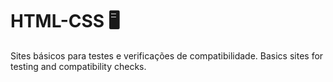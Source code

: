 # HTML-CSS 🖥️
Sites básicos para testes e verificações de compatibilidade.
Basics sites for testing and compatibility checks.
